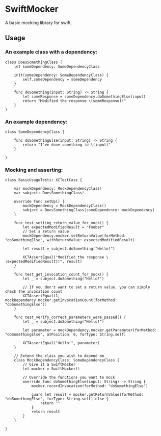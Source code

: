 # SwiftMocker

A basic mocking library for swift.

## Usage

### An example class with a dependency:

	class DoesSomethingClass {
	    let someDependency: SomeDependencyClass
	    
	    init(someDependency: SomeDependencyClass) {
	        self.someDependency = someDependency
	    }
	    
	    func doSomething(input: String) -> String {
	        let someResponse = someDependency.doSomethingElse(input)
	        return "Modified the response \(someResponse)!"
	    }
	}

### An example dependency:

	class SomeDependencyClass {
	    
	    func doSomethingElse(input: String) -> String {
	        return "I've done something to \(input)"
	    }

	}

### Mocking and asserting:

	class BasicUsageTests: XCTestCase {
	    
	    var mockDependency: MockDependencyClass!
	    var subject: DoesSomethingClass!
	    
	    override func setUp() {
	        mockDependency = MockDependencyClass()
	        subject = DoesSomethingClass(someDependency: mockDependency)
	    }
	    
	    func test_setting_return_value_for_mock() {
	    	let expectedModifiedResult = "foobar"
	    	// Set a return value
	        mockDependency.mocker.setReturnValue(forMethod: "doSomethingElse", withReturnValue: expectedModifiedResult)
	        
	        let result = subject.doSomething("Hello!")
	        
	        XCTAssertEqual("Modified the response \(expectedModifiedResult)!", result)
	    }
	    
	    func test_get_invocation_count_for_mock() {
	        let _ = subject.doSomething("Hello!")
	        
	        // If you don't want to set a return value, you can simply check the invocation count
	        XCTAssertEqual(1, mockDependency.mocker.getInvocationCount(forMethod: "doSomethingElse"))
	    }

	    func test_verify_correct_parameters_were_passed() {
	        let _ = subject.doSomething("Hello!")
	        
	        let parameter = mockDependency.mocker.getParameter(forMethod: "doSomethingElse", atPosition: 0, forType: String.self)
	        
	        XCTAssertEqual("Hello!", parameter)
	    }
	    
	    // Extend the class you wish to depend on
	    class MockDependencyClass: SomeDependencyClass {
	    	// Give it a SwiftMocker
	        let mocker = SwiftMocker()
	        
	        // Override the functions you want to mock
	        override func doSomethingElse(input: String) -> String {
	            mocker.recordInvocation(forMethod: "doSomethingElse")
	            
	            guard let result = mocker.getReturnValue(forMethod: "doSomethingElse", forType: String.self) else {
	                return ""
	            }
	            return result
	        }
	    }
	    
	}